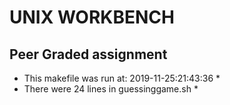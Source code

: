 # UNIX WORKBENCH
## Peer Graded assignment ##
* This makefile was run at: 2019-11-25:21:43:36 *
* There were       24 lines in guessinggame.sh *
